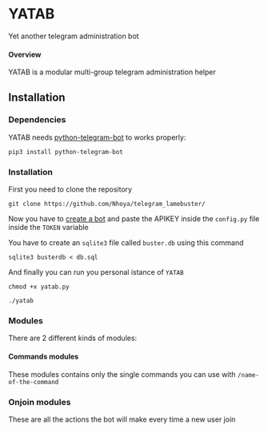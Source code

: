 # YATAB
Yet another telegram administration bot


#### Overview
YATAB is a modular multi-group telegram administration helper

## Installation

### Dependencies
YATAB needs [python-telegram-bot](https://github.com/python-telegram-bot/python-telegram-bot) to works properly:

`pip3 install python-telegram-bot`

### Installation
First you need to clone the repository

`git clone https://github.com/Nhoya/telegram_lamebuster/`

Now you have to [create a bot](https://core.telegram.org/bots#creating-a-new-bot) and paste the APIKEY inside the `config.py` file inside the `TOKEN` variable

You have to create an `sqlite3` file called `buster.db` using this command

`sqlite3 busterdb < db.sql`

And finally you can run you personal istance of `YATAB`

`chmod +x yatab.py`

`./yatab`

### Modules
There are 2 different kinds of modules:

#### Commands modules
These modules contains only the single commands you can use with `/name-of-the-command`

### Onjoin modules
These are all the actions the bot will make every time a new user join


